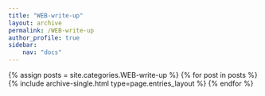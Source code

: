```yaml
---
title: "WEB-write-up"
layout: archive
permalink: /WEB-write-up
author_profile: true
sidebar:
    nav: "docs"
---
```


{% assign posts = site.categories.WEB-write-up %}
{% for post in posts %} {% include archive-single.html type=page.entries_layout %} {% endfor %}